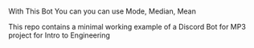#
 With This Bot You can you can use 
 Mode, Median, Mean

This repo contains a minimal working example of a Discord Bot for MP3 project for Intro to Engineering
